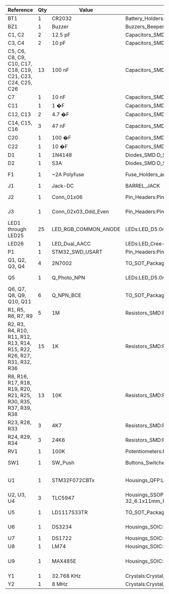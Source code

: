 Reference | Qty | Value | Footprint | Description/Documentation/Vendor
--------- | --- | ----- | --------- | --------------------------------
BT1 | 1 | CR2032 | Battery_Holders:Keystone_103_1x20mm-CoinCell | [Battery cell](http://www.keyelco.com/product.cfm/product_id/719)
BZ1 | 1 | Buzzer | Buzzers_Beepers:Buzzer_12x9.5RM7.6 | [Buzzer, polar](https://product.tdk.com/en/search/sw_piezo/sw_piezo/em-buzzer/info?part_no=SD1614TT-B1)
C1, C2 | 2 | 12.5 pF | Capacitors_SMD:C_0805 | Unpolarized capacitor
C3, C4 | 2 | 10 pF | Capacitors_SMD:C_0805 | Unpolarized capacitor
C5, C6, C8, C9, C10, C17, C18, C19, C21, C23, C24, C25, C26 | 13 | 100 nF | Capacitors_SMD:C_0805 | Unpolarized capacitor
C7 | 1 | 10 nF | Capacitors_SMD:C_0805 | Unpolarized capacitor
C11 | 1 | 1 �F | Capacitors_SMD:C_0805 | Unpolarized capacitor
C12, C13 | 2 | 4.7 �F | Capacitors_SMD:C_0805 | Unpolarized capacitor
C14, C15, C16 | 3 | 47 nF | Capacitors_SMD:C_0805 | Unpolarized capacitor
C20 | 1 | 100 �F | Capacitors_SMD:CP_Elec_8x10 | [Polarized capacitor](https://industrial.panasonic.com/ww/products/capacitors/polymer-capacitors/os-con/svf/25SVF100M)
C22 | 1 | 10 �F | Capacitors_SMD:C_0805 | Unpolarized capacitor
D1 | 1 | 1N4148 | Diodes_SMD:D_SOD-123 | [Diode](https://www.diodes.com/assets/Datasheets/ds30086.pdf)
D2 | 1 | S3A | Diodes_SMD:D_SMC | [Diode](http://www.onsemi.com/pub/Collateral/S3N-D.PDF)
F1 | 1 | ~2A Polyfuse | Fuse_Holders_and_Fuses:Fuse_SMD2920 | [Resettable fuse, polymeric positive temperature coefficient (PPTC)](http://m.littelfuse.com/~/media/electronics/datasheets/resettable_ptcs/littelfuse_ptc_2920l_datasheet.pdf.pdf)
J1 | 1 | Jack-DC | BARREL_JACK | DC_Barrel Jack
J2 | 1 | Conn_01x06 | Pin_Headers:Pin_Header_Straight_1x06_Pitch2.54mm | Generic connector, single row, 01x06
J3 | 1 | Conn_02x03_Odd_Even | Pin_Headers:Pin_Header_Straight_2x03_Pitch2.54mm | Generic connector, double row, 02x03
LED1 through LED25 | 25 | LED_RGB_COMMON_ANODE | LEDs:LED_D5.0mm-4 | [RGB LED](https://www.adafruit.com/product/302)
LED26 | 1 | LED_Dual_AACC | LEDs:LED_Cree-PLCC4_3.2x2.8mm_CCW | [LED, dual color, 4-pin](https://www.vcclite.com/product/led-smt-1206-1-72-1v-20ma-redgreen-2k/)
P1 | 1 | STM32_SWD_USART | Pin_Headers:Pin_Header_Straight_2x05_Pitch1.27mm_SMD | [Header](https://www.harwin.com/products/M50-3600542R/)
Q1, Q2, Q3, Q4 | 4 | 2N7002 | TO_SOT_Packages_SMD:SOT-23 | [50V Vds, 0.22 A Id, N-channel MOSFET, SOT-23](https://www.diodes.com/assets/Datasheets/ds11303.pdf)
Q5 | 1 | Q_Photo_NPN | LEDs:LED_D5.0mm | [Phototransistor NPN, 2-pin (C=1, E=2)](https://www.vishay.com/docs/84768/tept5600.pdf)
Q6, Q7, Q8, Q9, Q10, Q11 | 6 | Q_NPN_BCE | TO_SOT_Packages_SMD:SOT-23 | [NPN Transistor](https://www.diodes.com/assets/Datasheets/ds30036.pdf)
R1, R5, R6, R7, R9 | 5 | 1M | Resistors_SMD:R_0805 | Resistor
R2, R3, R4, R10, R11, R12, R13, R14, R15, R22, R26, R27, R31, R32, R36 | 15 | 1K | Resistors_SMD:R_0805 | Resistor
R8, R16, R17, R18, R19, R20, R21, R25, R30, R35, R37, R39, R38 | 13 | 10K | Resistors_SMD:R_0805 | Resistor
R23, R28, R33 | 3 | 4K7 | Resistors_SMD:R_0805 | Resistor
R24, R29, R34 | 3 | 24K6 | Resistors_SMD:R_0805 | Resistor
RV1 | 1 | 100K | Potentiometers:Potentiometer_Trimmer_Vishay_TS53YJ | [Potentiometer](http://www.bourns.com/docs/Product-Datasheets/TC33.PDF)
SW1 | 1 | SW_Push | Buttons_Switches_SMD:SW_SPST_KMR2 | [Push button switch, generic, two pins](https://www.ckswitches.com/media/1479/kmr2.pdf)
U1 | 1 | STM32F072CBTx | Housings_QFP:LQFP-48_7x7mm_Pitch0.5mm | [ARM Cortex-M0 Package: LQFP48 Flash: 128KB Ram: 16KB Frequency: 48MHz](http://www.st.com/content/ccc/resource/technical/document/datasheet/cd/46/43/83/22/d3/40/c8/DM00090510.pdf/files/DM00090510.pdf/jcr:content/translations/en.DM00090510.pdf)
U2, U3, U4 | 3 | TLC5947 | Housings_SSOP:HTSSOP-32_6.1x11mm_Pitch0.65mm_ThermalPad | [LED Driver](http://www.ti.com/lit/ds/symlink/tlc5947.pdf)
U5 | 1 | LD1117S33TR | TO_SOT_Packages_SMD:TO-252-2 | [1A Low Dropout regulator, positive, 1.5V fixed output, SOT-223](http://www.st.com/content/ccc/resource/technical/document/datasheet/a5/c3/3f/c9/2b/15/40/49/CD00002116.pdf/files/CD00002116.pdf/jcr:content/translations/en.CD00002116.pdf)
U6 | 1 | DS3234 | Housings_SOIC:SO-20_12.8x7.5mm_Pitch1.27mm | [DS3234 SPI Bus Real-time Clock with Integrated Crystal](https://datasheets.maximintegrated.com/en/ds/DS3234.pdf)
U7 | 1 | DS1722 | Housings_SOIC:SOIC-8_3.9x4.9mm_Pitch1.27mm | [Temperature Sensor](https://datasheets.maximintegrated.com/en/ds/DS1722.pdf)
U8 | 1 | LM74 | Housings_SOIC:SOIC-8_3.9x4.9mm_Pitch1.27mm | [Temperature Sensor](http://www.ti.com/lit/ds/symlink/lm74.pdf)
U9 | 1 | MAX485E | Housings_SOIC:SOIC-8_3.9x4.9mm_Pitch1.27mm | [Half duplex RS-485/RS-422, 2.5 Mbps, �15kV electro-static discharge (ESD) protection](http://www.st.com/content/ccc/resource/technical/document/datasheet/81/93/fa/ed/87/47/46/00/CD00003136.pdf/files/CD00003136.pdf/jcr:content/translations/en.CD00003136.pdf)
Y1 | 1 | 32.768 KHz | Crystals:Crystal_SMD_3215-2pin_3.2x1.5mm | [Two pin crystal](https://www.ecsxtal.com/store/pdf/ECX-.327-CDX-1293.pdf)
Y2 | 1 | 8 MHz | Crystals:Crystal_SMD_5032-4pin_5.0x3.2mm | [Two pin crystal](http://www.abracon.com/Resonators/abm3b.pdf)
